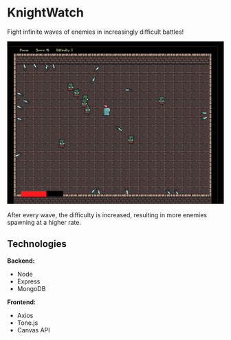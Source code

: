 # KnightWatch

Fight infinite waves of enemies in increasingly difficult battles!

![Image of Knight Fighting Orcs](https://github.com/slimjim49j/knightwatch/blob/master/readme_images/gameplay.png)

After every wave, the difficulty is increased, resulting in more enemies spawning at a higher rate.


## Technologies
**Backend:**
- Node
- Express
- MongoDB

**Frontend:**
- Axios
- Tone.js
- Canvas API
